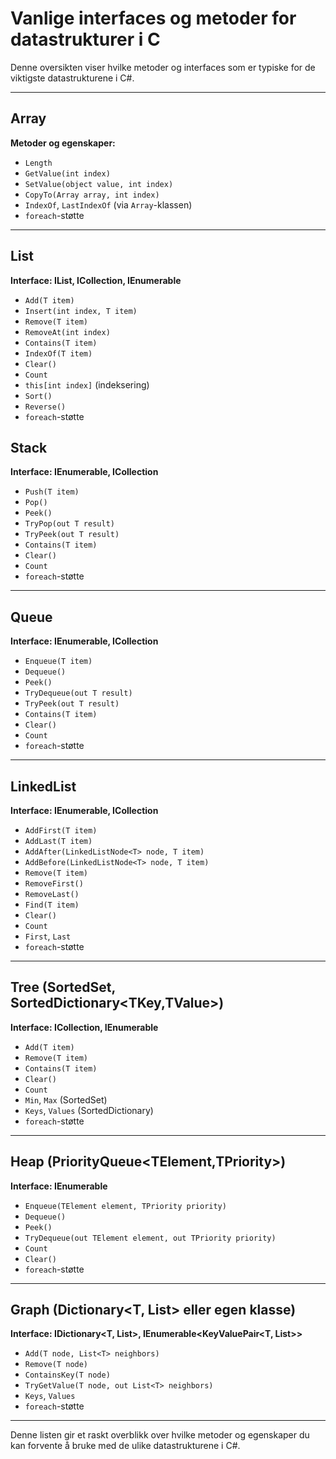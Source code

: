# Vanlige interfaces og metoder for datastrukturer i C #

Denne oversikten viser hvilke metoder og interfaces som er typiske for de viktigste datastrukturene i C#.

---

## Array

**Metoder og egenskaper:**

- `Length`
- `GetValue(int index)`
- `SetValue(object value, int index)`
- `CopyTo(Array array, int index)`
- `IndexOf`, `LastIndexOf` (via `Array`-klassen)
- `foreach`-støtte

---

## List<T>

**Interface: IList<T>, ICollection<T>, IEnumerable<T>**

- `Add(T item)`
- `Insert(int index, T item)`
- `Remove(T item)`
- `RemoveAt(int index)`
- `Contains(T item)`
- `IndexOf(T item)`
- `Clear()`
- `Count`
- `this[int index]` (indeksering)
- `Sort()`
- `Reverse()`
- `foreach`-støtte


## Stack<T>

**Interface: IEnumerable<T>, ICollection**

- `Push(T item)`
- `Pop()`
- `Peek()`
- `TryPop(out T result)`
- `TryPeek(out T result)`
- `Contains(T item)`
- `Clear()`
- `Count`
- `foreach`-støtte

---

## Queue<T>

**Interface: IEnumerable<T>, ICollection**

- `Enqueue(T item)`
- `Dequeue()`
- `Peek()`
- `TryDequeue(out T result)`
- `TryPeek(out T result)`
- `Contains(T item)`
- `Clear()`
- `Count`
- `foreach`-støtte

---

## LinkedList<T>

**Interface: IEnumerable<T>, ICollection**

- `AddFirst(T item)`
- `AddLast(T item)`
- `AddAfter(LinkedListNode<T> node, T item)`
- `AddBefore(LinkedListNode<T> node, T item)`
- `Remove(T item)`
- `RemoveFirst()`
- `RemoveLast()`
- `Find(T item)`
- `Clear()`
- `Count`
- `First`, `Last`
- `foreach`-støtte

---

## Tree (SortedSet<T>, SortedDictionary<TKey,TValue>)

**Interface: ICollection<T>, IEnumerable<T>**

- `Add(T item)`
- `Remove(T item)`
- `Contains(T item)`
- `Clear()`
- `Count`
- `Min`, `Max` (SortedSet)
- `Keys`, `Values` (SortedDictionary)
- `foreach`-støtte

---
<div style="page-break-after:always;"></div>

## Heap (PriorityQueue<TElement,TPriority>)

**Interface: IEnumerable<TElement>**

- `Enqueue(TElement element, TPriority priority)`
- `Dequeue()`
- `Peek()`
- `TryDequeue(out TElement element, out TPriority priority)`
- `Count`
- `Clear()`
- `foreach`-støtte

---

## Graph (Dictionary<T, List<T>> eller egen klasse)

**Interface: IDictionary<T, List<T>>, IEnumerable<KeyValuePair<T, List<T>>>**

- `Add(T node, List<T> neighbors)`
- `Remove(T node)`
- `ContainsKey(T node)`
- `TryGetValue(T node, out List<T> neighbors)`
- `Keys`, `Values`
- `foreach`-støtte

---

Denne listen gir et raskt overblikk over hvilke metoder og egenskaper du kan forvente å bruke med de ulike datastrukturene i C#.
